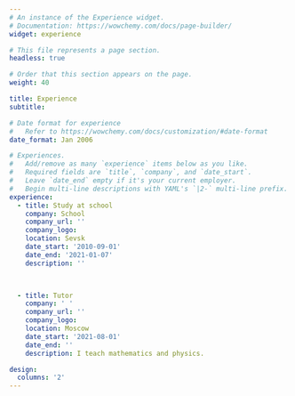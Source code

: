 ```yaml
---
# An instance of the Experience widget.
# Documentation: https://wowchemy.com/docs/page-builder/
widget: experience

# This file represents a page section.
headless: true

# Order that this section appears on the page.
weight: 40

title: Experience
subtitle:

# Date format for experience
#   Refer to https://wowchemy.com/docs/customization/#date-format
date_format: Jan 2006

# Experiences.
#   Add/remove as many `experience` items below as you like.
#   Required fields are `title`, `company`, and `date_start`.
#   Leave `date_end` empty if it's your current employer.
#   Begin multi-line descriptions with YAML's `|2-` multi-line prefix.
experience:
  - title: Study at school
    company: School
    company_url: ''
    company_logo: 
    location: Sevsk
    date_start: '2010-09-01'
    date_end: '2021-01-07'
    description: ''

    

  - title: Tutor
    company: ' '
    company_url: ''
    company_logo: 
    location: Moscow
    date_start: '2021-08-01'
    date_end: ''
    description: I teach mathematics and physics.

design:
  columns: '2'
---
```

